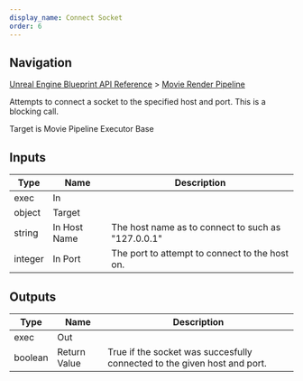 ```yaml
---
display_name: Connect Socket
order: 6
---
```

## Navigation

[Unreal Engine Blueprint API Reference](https://dev.epicgames.com/documentation/en-us/unreal-engine/BlueprintAPI) > [Movie Render Pipeline](https://dev.epicgames.com/documentation/en-us/unreal-engine/BlueprintAPI/MovieRenderPipeline)

Attempts to connect a socket to the specified host and port. This is a blocking call.

Target is Movie Pipeline Executor Base

## Inputs

| Type | Name | Description |
| --- | --- | --- |
| exec | In |  |
| object | Target |  |
| string | In Host Name | The host name as to connect to such as "127.0.0.1" |
| integer | In Port | The port to attempt to connect to the host on. |

## Outputs

| Type | Name | Description |
| --- | --- | --- |
| exec | Out |  |
| boolean | Return Value | True if the socket was succesfully connected to the given host and port. |
